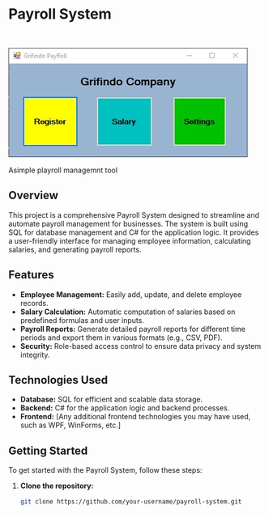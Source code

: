 # Payroll System
</br>

![Alter Text](https://github.com/rbuwaENG/Payroll_System/blob/main/ss/MainUi.JPG?raw=true)

Asimple playroll managemnt tool

## Overview

This project is a comprehensive Payroll System designed to streamline and automate payroll management for businesses. The system is built using SQL for database management and C# for the application logic. It provides a user-friendly interface for managing employee information, calculating salaries, and generating payroll reports.

## Features

- **Employee Management:** Easily add, update, and delete employee records.
- **Salary Calculation:** Automatic computation of salaries based on predefined formulas and user inputs.
- **Payroll Reports:** Generate detailed payroll reports for different time periods and export them in various formats (e.g., CSV, PDF).
- **Security:** Role-based access control to ensure data privacy and system integrity.

## Technologies Used

- **Database:** SQL for efficient and scalable data storage.
- **Backend:** C# for the application logic and backend processes.
- **Frontend:** [Any additional frontend technologies you may have used, such as WPF, WinForms, etc.]

## Getting Started

To get started with the Payroll System, follow these steps:

1. **Clone the repository:**
   ```bash
   git clone https://github.com/your-username/payroll-system.git
